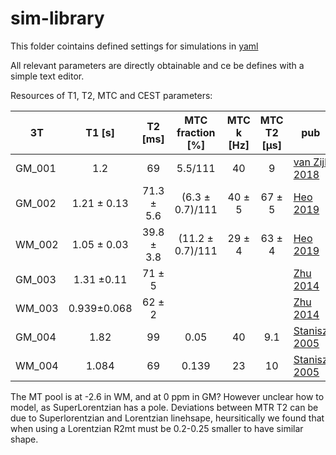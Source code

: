 # sim-library
This folder cointains defined settings for simulations in [yaml](https://yaml.org/)

All relevant parameters are directly obtainable and ce be defines with a simple text editor.


Resources of T1, T2, MTC  and CEST parameters:

|  3T  | T1 [s]      | T2 [ms]     |MTC fraction [%]  |  MTC k [Hz] | MTC T2 [µs]| pub |
| ---- |:-----------:|:-----------:| :---:            |:---:        |:---:         | ---- |
| GM_001| 1.2         |   69        |     5.5/111      |   40        |  9         | [van Zijl 2018](https://www.ncbi.nlm.nih.gov/pmc/articles/PMC5650949/)   |
| GM_002| 1.21 ± 0.13 |  71.3 ± 5.6 | (6.3 ± 0.7)/111  |    40 ± 5   | 67 ± 5      | [Heo 2019](https://www.ncbi.nlm.nih.gov/pmc/articles/PMC6422734/)    |
| WM_002| 1.05 ± 0.03 |  39.8 ± 3.8 | (11.2 ± 0.7)/111 |    29 ± 4   | 63 ± 4      | [Heo 2019](https://www.ncbi.nlm.nih.gov/pmc/articles/PMC6422734/)    |
| GM_003| 1.31 ±0.11  |   71  ± 5   |                  |             |             | [Zhu 2014](https://cds.ismrm.org/protected/14MPresentations/abstracts/3208.pdf)     |
| WM_003| 0.939±0.068 |  62 ± 2     |                  |             |             | [Zhu 2014](https://cds.ismrm.org/protected/14MPresentations/abstracts/3208.pdf)     |
| GM_004| 1.82        |   99        |     0.05         |   40        |  9.1        | [Stanisz 2005](https://doi.org/10.1002/mrm.20605)    |
| WM_004| 1.084       |   69        |     0.139        |   23        |  10         | [Stanisz 2005](https://doi.org/10.1002/mrm.20605)    |


The MT pool is at -2.6 in WM, and at 0 ppm in GM? However unclear how to model, as SuperLorentzian has a pole.
Deviations between MTR T2 can be due to Superlorentzian and Lorentzian linehsape, heursitically we found that when using a Lorentzian R2mt must be 0.2-0.25 smaller to have similar shape.

